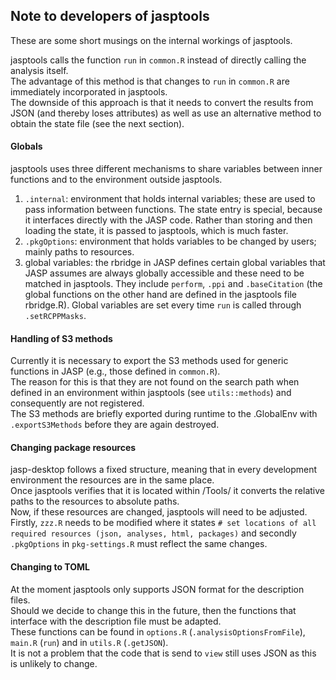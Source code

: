 ## Note to developers of jasptools
These are some short musings on the internal workings of jasptools.  

jasptools calls the function `run` in `common.R` instead of directly calling the analysis itself.  
The advantage of this method is that changes to `run` in `common.R` are immediately incorporated in jasptools.  
The downside of this approach is that it needs to convert the results from JSON (and thereby loses attributes) as well as use an alternative method to obtain the state file (see the next section).

#### Globals
jasptools uses three different mechanisms to share variables between inner functions and to the environment outside jasptools.
1. `.internal`: environment that holds internal variables; these are used to pass information between functions.
The state entry is special, because it interfaces directly with the JASP code. Rather than storing and then loading the state, it is passed to jasptools, which is much faster.
2. `.pkgOptions`: environment that holds variables to be changed by users; mainly paths to resources.
3. global variables: the rbridge in JASP defines certain global variables that JASP assumes are always globally accessible and these need to be matched in jasptools. They include `perform`, `.ppi` and `.baseCitation` (the global functions on the other hand are defined in the jasptools file rbridge.R). Global variables are set every time `run` is called through `.setRCPPMasks`.

#### Handling of S3 methods
Currently it is necessary to export the S3 methods used for generic functions in JASP (e.g., those defined in `common.R`).  
The reason for this is that they are not found on the search path when defined in an environment within jasptools (see `utils::methods`) and consequently are not registered.  
The S3 methods are briefly exported during runtime to the .GlobalEnv with `.exportS3Methods` before they are again destroyed.

#### Changing package resources
jasp-desktop follows a fixed structure, meaning that in every development environment the resources are in the same place.  
Once jasptools verifies that it is located within /Tools/ it converts the relative paths to the resources to absolute paths.  
Now, if these resources are changed, jasptools will need to be adjusted. Firstly, `zzz.R` needs to be modified where it states `# set locations of all required resources (json, analyses, html, packages)` and secondly `.pkgOptions` in `pkg-settings.R` must reflect the same changes.

#### Changing to TOML
At the moment jasptools only supports JSON format for the description files.  
Should we decide to change this in the future, then the functions that interface with the description file must be adapted.  
These functions can be found in `options.R` (`.analysisOptionsFromFile`), `main.R` (`run`) and in `utils.R` (`.getJSON`).  
It is not a problem that the code that is send to `view` still uses JSON as this is unlikely to change.